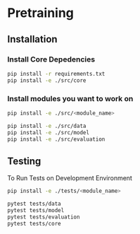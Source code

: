 # Pretraining

## Installation

### Install Core Depedencies
```bash
pip install -r requirements.txt
pip install -e ./src/core
```

### Install modules you want to work on
```bash
pip install -e ./src/<module_name>
```
```bash
pip install -e ./src/data
pip install -e ./src/model
pip install -e ./src/evaluation
```

## Testing
To Run Tests on Development Environment
```bash
pip install -e ./tests/<module_name>
```
```bash
pytest tests/data
pytest tests/model
pytest tests/evaluation
pytest tests/core
```
